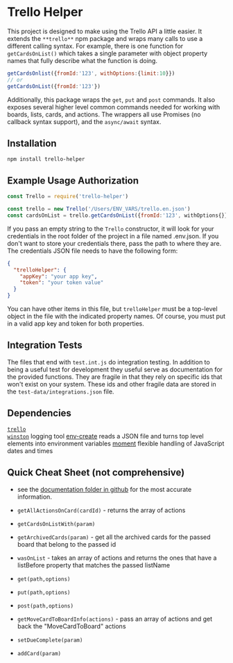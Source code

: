 # Trello Helper

This project is designed to make using the Trello API a little easier. It extends the `**trello**` npm package and wraps many calls to use a different calling syntax. For example, there is one function for `getCardsOnList()` which takes a single parameter with object property names that fully describe what the function is doing.

```javascript
getCardsOnlist({fromId:'123', withOptions:{limit:10}})
// or
getCardsOnList({fromId:'123'})
```

Additionally, this package wraps the `get`, `put` and `post` commands. It also exposes several higher level common commands needed for working with boards, lists, cards, and actions. The wrappers all use Promises (no callback syntax support), and the `async/await` syntax.

## Installation

`npm install trello-helper`

## Example Usage Authorization

```javascript
const Trello = require('trello-helper')

const trello = new Trello('/Users/ENV_VARS/trello.en.json') 
const cardsOnList = trello.getCardsOnList({fromId:'123', withOptions{}})
```

If you pass an empty string to the `Trello` constructor, it will look for your credentials in the root folder of the project in a file named .env.json. If you don't want to store your credentials there, pass the path to where they are. The credentials JSON file needs to have the following form:

```JSON
{
  "trelloHelper": {
    "appKey": "your app key",
    "token": "your token value"
  }
}
```

You can have other items in this file, but `trelloHelper` must be a top-level object in the file with the indicated property names. Of course, you must put in a valid app key and token for both properties.  

## Integration Tests

The files that end with `test.int.js` do integration testing. In addition to being a useful test for development they useful serve as documentation for the provided functions. They are fragile in that they rely on specific ids that won't exist on your system. These ids and other fragile data are stored in the `test-data/integrations.json` file.

## Dependencies

[`trello`](https://www.npmjs.com/package/trello)  
[`winston`](https://www.npmjs.com/package/winston)  logging tool
[env-create](https://www.npmjs.com/package/env-create) reads a JSON file and turns top level elements into environment variables
[moment](https://www.npmjs.com/package/moment) flexible handling of JavaScript dates and times

## Quick Cheat Sheet (not comprehensive)

- see the [documentation folder in github](https://github.com/Rolias/trello-helper/tree/master/documentation) for the most accurate information.

- `getAllActionsOnCard(cardId)` - returns the array of actions
- `getCardsOnListWith(param)` 
- `getArchivedCards(param)` - get all the archived cards for the passed board that belong to the passed id  
- `wasOnList` - takes an array of actions and returns the ones that have a listBefore property that matches the passed listName 
- `get(path,options)`
- `put(path,options)`
- `post(path,options)`
- `getMoveCardToBoardInfo(actions)` - pass an array of actions and get back the "MoveCardToBoard" actions
- `setDueComplete(param)`
- `addCard(param)`
